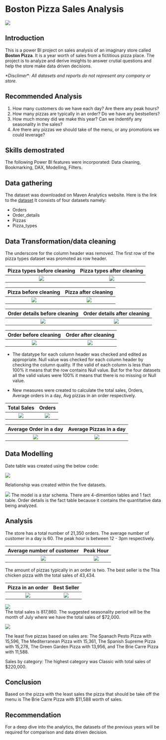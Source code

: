 # Boston Pizza Sales Analysis

![](Pizza.jpg)

## Introduction
This is a power BI project on sales analysis of an imaginary store called **Boston Pizza**. It is a year worth of sales from a fictitious pizza place. The project is to analyze and derive insights to answer crutial questions and help the store make data driven decisions.

_*Disclimer_*: _*All datasets and reports do not represent any company or store.*_

## Recommended Analysis
1.	How many customers do we have each day? Are there any peak hours?
2.	How many pizzas are typically in an order? Do we have any bestsellers?
3.	How much money did we make this year? Can we indentify any seasonality in the sales?
4. Are there any pizzas we should take of the menu, or any promotions we could leverage?

## Skills demostrated
The following Power BI features were incorporated: Data cleaning, Bookmarking, DAX, Modelling, Filters.

## Data gathering
The dataset was downloaded on Maven Analytics website. Here is the link to the [dataset](https://www.mavenanalytics.io/data-playground?dataStructure=2lXwWbWANQgI727tVx3DRC&search=pizza)
It consists of four datasets namely:
- Orders
- Order_details
- Pizzas
- Pizza_types

## Data Transformation/data cleaning
The underscore for the column header was removed. The first row of the pizza types dataset was promoted as row header.

Pizza types before cleaning            |          Pizza types after cleaning
:-------------------------------------:|:----------------------------------------:|
![](Pizza_types_b4_cleaning.png)       |  ![](Pizza_types_after_cleaning.png)

Pizza before cleaning                  |          Pizza after cleaning
:-------------------------------------:|:----------------------------------------:|
![](Pizza_b4_cleaning.png)             |   ![](Pizza_after_cleaning.png)

Order details before cleaning          |          Order details after cleaning
:-------------------------------------:|:------------------------------------------------:|
![](Order_details_b4_cleaning.png)     |   ![](Order_details_after_cleaning.png)

Order before cleaning                  |          Order after cleaning
:-------------------------------------:|:------------------------------------------------:|
![](Order_b4_cleaning.png)             |   ![](Order_after_cleaning.png)


- The datatype for each column header was checked and edited as appropriate. Null value was checked for each column header by checking the column quality. If the valid of each column is less than 100% it means that the row contains Null value. But for the four datasets all the valid values were 100% it means that there is no missing or Null value.

- New measures were created to calculate the total sales, Orders, Average orders in a day, Avg pizzas in an order respectively.

Total Sales                            |          Orders
:-------------------------------------:|:------------------------------------------------:|
![](Total_sales.png)                   |   ![](Orders.png)


Average Order in a day                      |          Average Pizzas in a day
:------------------------------------------:|:------------------------------------------------:|
![](Avg_Order_day.png)                      |   ![](Avg_Pizzas_Order.png)


## Data Modelling

Date table was created using the below code:

![](Date_table.png)

Relationship was created within the five datasets. 

![](Data_Model.png)
The model is a star schema. There are 4-dimention tables and 1 fact table. Order details is the fact table because it contains the quantitative data being analyzed.

## Analysis
The store has a total number of 21,350 orders.
The average number of customer in a day is 60.
The peak hour is between 12 - 3pm respectively.

Average number of customer             |          Peak Hour
:-------------------------------------:|:------------------------------------------------:|
![](Average_Order.png)                 |   ![](Time_slot.png)

The amount of pizzas typically in an order is two. The best seller is the Thia chicken pizza with the total sales of 43,434.

Pizza in an order                      |          Best Seller
:-------------------------------------:|:------------------------------------------------:|
![](Buttom_5_pizzas.png)               |   ![](Top_5_pizzas.png)

![](pizza_no.png)  
The total sales is 817,860. The suggested seasonality period will be the month of July where we have the total sales of $72,000.

![](Sales_by_month_year.png)

The least five pizzas based on sales are: The Spanach Pesto Pizza with 15,596, The Mediterranean Pizza with 15,361, The Spanish Supreme Pizza with 15,278, The Green Garden Pizza with 13,956, and The Brie Carre Pizza with 11,588. 



Sales by category:
The highest category was Classic with total sales of $220,000.

## Conclusion
Based on the pizza with the least sales the pizza that should be take off the menu is The Brie Carre Pizza with $11,588 worth of sales. 

## Recommendation
For a deep dive into the analytics, the datasets of the previous years will be required for comparison and data driven decision.
